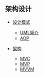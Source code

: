 ## 架构设计

* [设计模式](设计模式/index.md)

	* [UML简介]()
	* [AOP]()

* [架构](架构/index.md)

	* [MVC]()
	* [MVP]()
	* [MVVM]()